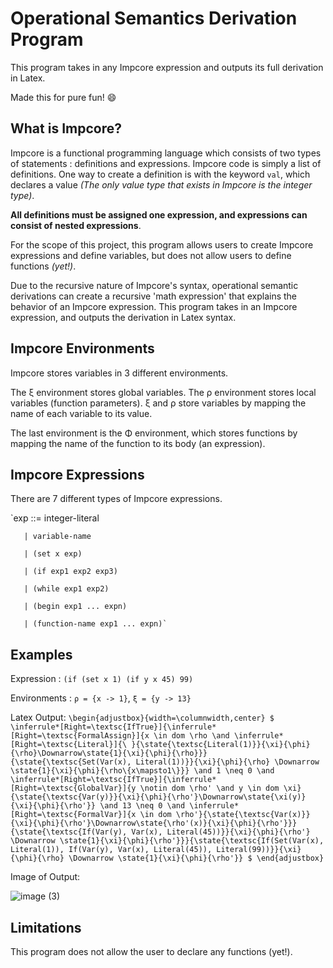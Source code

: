# Operational Semantics Derivation Program

This program takes in any Impcore expression and outputs its full derivation in Latex.

Made this for pure fun! 😄

## What is Impcore?

Impcore is a functional programming language which consists of two types of statements : definitions and expressions. Impcore code is simply a list of definitions. One way to create a definition is with the keyword `val`, which declares a value *(The only value type that exists in Impcore is the integer type)*. 

**All definitions must be assigned one expression, and expressions can consist of nested expressions**.

For the scope of this project, this program allows users to create Impcore expressions and define variables, but does not allow users to define functions *(yet!)*.

Due to the recursive nature of Impcore's syntax, operational semantic derivations can create a recursive 'math expression' that explains the behavior of an Impcore expression. This program takes in an Impcore expression, and outputs the derivation in Latex syntax.

## Impcore Environments
Impcore stores variables in 3 different environments. 

The ξ environment stores global variables. The ρ environment stores local variables (function parameters). ξ and ρ store variables by mapping the name of each variable to its value.

The last environment is the Φ environment, which stores functions by mapping the name of the function to its body (an expression).

## Impcore Expressions
There are 7 different types of Impcore expressions.

`exp ::= integer-literal 

       | variable-name
       
       | (set x exp) 
       
       | (if exp1 exp2 exp3)
       
       | (while exp1 exp2)
       
       | (begin exp1 ... expn)
       
       | (function-name exp1 ... expn)`

## Examples
Expression : `(if (set x 1) (if y x 45) 99)` 

Environments : `ρ = {x -> 1}`, `ξ = {y -> 13}`

Latex Output: 
`\begin{adjustbox}{width=\columnwidth,center}
$
\inferrule*[Right=\textsc{IfTrue}]{\inferrule*[Right=\textsc{FormalAssign}]{x \in dom \rho \and \inferrule*[Right=\textsc{Literal}]{\ }{\state{\textsc{Literal(1)}}{\xi}{\phi}{\rho}\Downarrow\state{1}{\xi}{\phi}{\rho}}}{\state{\textsc{Set(Var(x), Literal(1))}}{\xi}{\phi}{\rho} \Downarrow \state{1}{\xi}{\phi}{\rho\{x\mapsto1\}}} \and 1 \neq 0 \and \inferrule*[Right=\textsc{IfTrue}]{\inferrule*[Right=\textsc{GlobalVar}]{y \notin dom \rho' \and y \in dom \xi}{\state{\textsc{Var(y)}}{\xi}{\phi}{\rho'}\Downarrow\state{\xi(y)}{\xi}{\phi}{\rho'}} \and 13 \neq 0 \and \inferrule*[Right=\textsc{FormalVar}]{x \in dom \rho'}{\state{\textsc{Var(x)}}{\xi}{\phi}{\rho'}\Downarrow\state{\rho'(x)}{\xi}{\phi}{\rho'}}}{\state{\textsc{If(Var(y), Var(x), Literal(45))}}{\xi}{\phi}{\rho'} \Downarrow \state{1}{\xi}{\phi}{\rho'}}}{\state{\textsc{If(Set(Var(x), Literal(1)), If(Var(y), Var(x), Literal(45)), Literal(99))}}{\xi}{\phi}{\rho} \Downarrow \state{1}{\xi}{\phi}{\rho'}}
$
\end{adjustbox}`

Image of Output:

![image (3)](https://github.com/annaquainliu/operational-semantics-derivation/assets/103337005/1a1fd150-860c-4ab2-8c2a-e99c14fc7839)

## Limitations

 This program does not allow the user to declare any functions (yet!).
